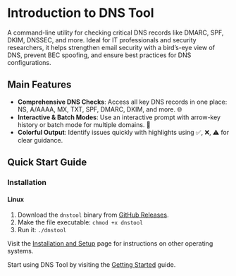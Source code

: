 # Introduction to DNS Tool

A command-line utility for checking critical DNS records like DMARC, SPF, DKIM, DNSSEC, and more. Ideal for IT professionals and security researchers, it helps strengthen email security with a bird’s-eye view of DNS, prevent BEC spoofing, and ensure best practices for DNS configurations.

## Main Features

- **Comprehensive DNS Checks**: Access all key DNS records in one place: NS, A/AAAA, MX, TXT, SPF, DMARC, DKIM, and more. 🌐
- **Interactive & Batch Modes**: Use an interactive prompt with arrow-key history or batch mode for multiple domains. 🔄
- **Colorful Output**: Identify issues quickly with highlights using ✅, ❌, ⚠️ for clear guidance.

## Quick Start Guide

### Installation

#### Linux
1. Download the `dnstool` binary from [GitHub Releases](https://github.com/careyjames/dns-tool/releases).
2. Make the file executable: `chmod +x dnstool`
3. Run it: `./dnstool`

Visit the [Installation and Setup](/dns-tool/installation-and-setup.html) page for instructions on other operating systems.

Start using DNS Tool by visiting the [Getting Started](/dns-tool/usage-and-examples.html) guide.
